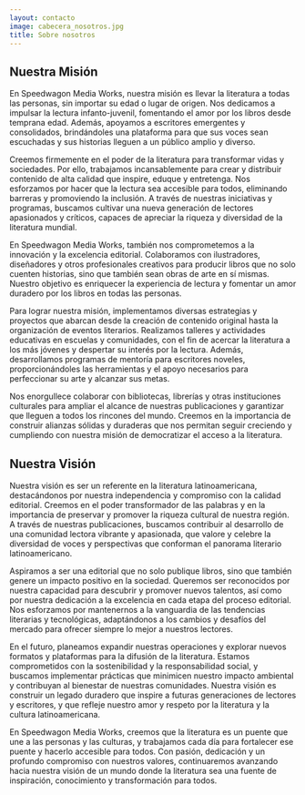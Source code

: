 ```yaml
---
layout: contacto
image: cabecera_nosotros.jpg
title: Sobre nosotros
---
```


## Nuestra Misión

En Speedwagon Media Works, nuestra misión es llevar la literatura a todas las personas, sin importar su edad o lugar de origen. Nos dedicamos a impulsar la lectura infanto-juvenil, fomentando el amor por los libros desde temprana edad. Además, apoyamos a escritores emergentes y consolidados, brindándoles una plataforma para que sus voces sean escuchadas y sus historias lleguen a un público amplio y diverso.

Creemos firmemente en el poder de la literatura para transformar vidas y sociedades. Por ello, trabajamos incansablemente para crear y distribuir contenido de alta calidad que inspire, eduque y entretenga. Nos esforzamos por hacer que la lectura sea accesible para todos, eliminando barreras y promoviendo la inclusión. A través de nuestras iniciativas y programas, buscamos cultivar una nueva generación de lectores apasionados y críticos, capaces de apreciar la riqueza y diversidad de la literatura mundial.

En Speedwagon Media Works, también nos comprometemos a la innovación y la excelencia editorial. Colaboramos con ilustradores, diseñadores y otros profesionales creativos para producir libros que no solo cuenten historias, sino que también sean obras de arte en sí mismas. Nuestro objetivo es enriquecer la experiencia de lectura y fomentar un amor duradero por los libros en todas las personas.

Para lograr nuestra misión, implementamos diversas estrategias y proyectos que abarcan desde la creación de contenido original hasta la organización de eventos literarios. Realizamos talleres y actividades educativas en escuelas y comunidades, con el fin de acercar la literatura a los más jóvenes y despertar su interés por la lectura. Además, desarrollamos programas de mentoría para escritores noveles, proporcionándoles las herramientas y el apoyo necesarios para perfeccionar su arte y alcanzar sus metas.

Nos enorgullece colaborar con bibliotecas, librerías y otras instituciones culturales para ampliar el alcance de nuestras publicaciones y garantizar que lleguen a todos los rincones del mundo. Creemos en la importancia de construir alianzas sólidas y duraderas que nos permitan seguir creciendo y cumpliendo con nuestra misión de democratizar el acceso a la literatura.

## Nuestra Visión

Nuestra visión es ser un referente en la literatura latinoamericana, destacándonos por nuestra independencia y compromiso con la calidad editorial. Creemos en el poder transformador de las palabras y en la importancia de preservar y promover la riqueza cultural de nuestra región. A través de nuestras publicaciones, buscamos contribuir al desarrollo de una comunidad lectora vibrante y apasionada, que valore y celebre la diversidad de voces y perspectivas que conforman el panorama literario latinoamericano.

Aspiramos a ser una editorial que no solo publique libros, sino que también genere un impacto positivo en la sociedad. Queremos ser reconocidos por nuestra capacidad para descubrir y promover nuevos talentos, así como por nuestra dedicación a la excelencia en cada etapa del proceso editorial. Nos esforzamos por mantenernos a la vanguardia de las tendencias literarias y tecnológicas, adaptándonos a los cambios y desafíos del mercado para ofrecer siempre lo mejor a nuestros lectores.

En el futuro, planeamos expandir nuestras operaciones y explorar nuevos formatos y plataformas para la difusión de la literatura. Estamos comprometidos con la sostenibilidad y la responsabilidad social, y buscamos implementar prácticas que minimicen nuestro impacto ambiental y contribuyan al bienestar de nuestras comunidades. Nuestra visión es construir un legado duradero que inspire a futuras generaciones de lectores y escritores, y que refleje nuestro amor y respeto por la literatura y la cultura latinoamericana.

En Speedwagon Media Works, creemos que la literatura es un puente que une a las personas y las culturas, y trabajamos cada día para fortalecer ese puente y hacerlo accesible para todos. Con pasión, dedicación y un profundo compromiso con nuestros valores, continuaremos avanzando hacia nuestra visión de un mundo donde la literatura sea una fuente de inspiración, conocimiento y transformación para todos.